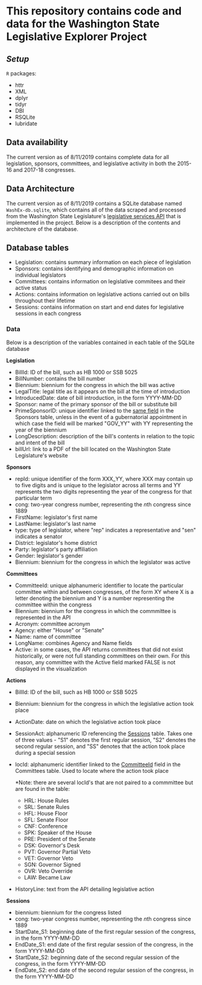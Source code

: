 # This repository contains code and data for the Washington State Legislative Explorer Project #

## *Setup*

`R` packages:

  * httr
  * XML
  * dplyr
  * tidyr
  * DBI
  * RSQLite
  * lubridate

## Data availability

The current version as of 8/11/2019 contains complete data for all legislation, sponsors, committees, and legislative activity in both the 2015-16 and 2017-18 congresses. 

## Data Architecture

The current version as of 8/11/2019 contains a SQLite database named `WashEx-db.sqlite`, which contains all of the data scraped and processed from the Washington State Legislature's [legislative services API](wslwebservices.leg.wa.gov) that is implemented in the project. Below is a description of the contents and architecture of the database.

## Database tables

* Legislation: contains summary information on each piece of legislation
* Sponsors: contains identifying and demographic information on individual legislators
* Committees: contains information on legislative commitees and their active status
* Actions: contains information on legislative actions carried out on bills throughout their lifetime
* Sessions: contains information on start and end dates for legislative sessions in each congress

### Data

Below is a description of the variables contained in each table of the SQLite database

**Legislation**

* BillId: ID of the bill, such as HB 1000 or SSB 5025
* BillNumber: contains the bill number
* Biennium: biennium for the congress in which the bill was active
* LegalTitle: legal title as it appears on the bill at the time of introduction
* IntroducedDate: date of bill introduction, in the form YYYY-MM-DD
* Sponsor: name of the primary sponsor of the bill or substitute bill
* PrimeSponsorID: unique identifier linked to the [same field](#sponsID) in the Sponsors table, unless in the event of a gubernatorial appointment in which case the field will be marked "GOV_YY" with YY representing the year of the biennium
* LongDescription: description of the bill's contents in relation to the topic and intent of the bill
* billUrl: link to a PDF of the bill located on the Washington State Legislature's website

**Sponsors**

* repId<a name="sponsID">: unique identifier of the form XXX_YY, where XXX may contain up to five digits and is unique to the legislator across all terms and YY represents the two digits representing the year of the congress for that particular term
* cong: two-year congress number, representing the *n*th congress since 1889
* FirstName: legislator's first name
* LastName: legislator's last name
* type: type of legislator, where "rep" indicates a representative and "sen" indicates a senator
* District: legislator's home district
* Party: legislator's party affiliation
* Gender: legislator's gender
* Biennium: biennium for the congress in which the legislator was active

**Committees**

* CommitteeId<a name="commID">: unique alphanumeric identifier to locate the particular committee within and between congresses, of the form XY where X is a letter denoting the biennium and Y is a number representing the committee within the congress
* Biennium: biennium for the congress in which the commmittee is represented in the API
* Acronym: committee acronym
* Agency: either "House" or "Senate"
* Name: name of committee
* LongName: combines Agency and Name fields
* Active: in some cases, the API returns committees that did not exist historically, or were not full standing committees on their own. For this reason, any committee with the Active field marked FALSE is not displayed in the visualization

**Actions**

* BillId: ID of the bill, such as HB 1000 or SSB 5025
* Biennium: biennium for the congress in which the legislative action took place
* ActionDate: date on which the legislative action took place
* SessionAct: alphanumeric ID referencing the [Sessions](#sessDates) table. Takes one of three values - "S1" denotes the first regular session, "S2" denotes the second regular session, and "SS" denotes that the action took place during a special session
* locId: alphanumeric identifier linked to the [CommitteeId](#commID) field in the Committees table. Used to locate where the action took place

   *Note: there are several locId's that are not paired to a commmittee but are found in the table:

   * HRL: House Rules
   * SRL: Senate Rules
   * HFL: House Floor
   * SFL: Senate Floor
   * CNF: Conference
   * SPK: Speaker of the House
   * PRE: President of the Senate
   * DSK: Governor's Desk
   * PVT: Governor Partial Veto
   * VET: Governor Veto
   * SGN: Governor Signed
   * OVR: Veto Override
   * LAW: Became Law

* HistoryLine: text from the API detailing legislative action

**Sessions**

* biennium: biennium for the congress listed
* cong: two-year congress number, representing the *n*th congress since 1889
* StartDate_S1: beginning date of the first regular session of the congress, in the form YYYY-MM-DD
* EndDate_S1: end date of the first regular session of the congress, in the form YYYY-MM-DD
* StartDate_S2: beginning date of the second regular session of the congress, in the form YYYY-MM-DD
* EndDate_S2: end date of the second regular session of the congress, in the form YYYY-MM-DD
